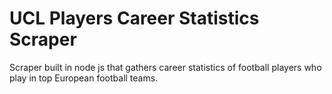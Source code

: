 UCL Players Career Statistics Scraper
=====================================

Scraper built in node js that gathers career statistics of football players who play in top European football teams.
